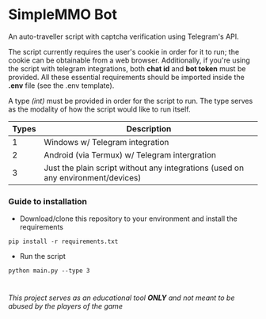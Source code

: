 # SimpleMMO Bot

An auto-traveller script with captcha verification using Telegram's API.

The script currently requires the user's cookie in order for it to run; the cookie can be obtainable from a web browser. Additionally, if you're using the script with telegram integrations, both **chat id** and **bot token** must be provided. All these essential requirements should be imported inside the **.env** file (see the .env template).

A type *(int)* must be provided in order for the script to run. The type serves as the modality of how the script would like to run itself.

Types | Description |
--- | --- |
1 | Windows w/ Telegram integration
2 | Android (via Termux) w/ Telegram intergration
3 | Just the plain script without any integrations (used on any environment/devices)

### Guide to installation 
* Download/clone this repository to your environment and install the requirements
```
pip install -r requirements.txt
```
* Run the script
```
python main.py --type 3
```

#
*This project serves as an educational tool **ONLY** and not meant to be abused by the players of the game*